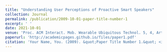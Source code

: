 ```yaml
---
title: "Understanding User Perceptions of Proactive Smart Speakers"
collection: Journal
permalink: /publication/2009-10-01-paper-title-number-1
excerpt: ' '
date: 2021-10-01
venue: 'Proc. ACM Interact. Mob. Wearable Ubiquitous Technol. 5, 4, Article 185 (December 2021), 28 pages'
paperurl: 'http://academicpages.github.io/files/paper1.pdf'
citation: 'Your Name, You. (2009). &quot;Paper Title Number 1.&quot; <i>Journal 1</i>. 1(1).'
---
```

<!-- This paper is about the number 1. The number 2 is left for future work. -->

<!-- [Download paper here](http://academicpages.github.io/files/paper1.pdf) -->

<!-- Recommended citation: Your Name, You. (2009). "Paper Title Number 1." <i>Journal 1</i>. 1(1). -->
